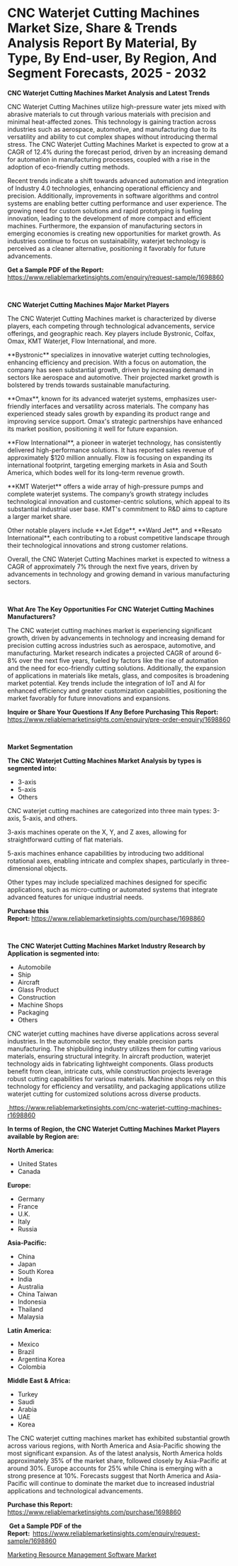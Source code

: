 <p><h1>CNC Waterjet Cutting Machines Market Size, Share & Trends Analysis Report By Material, By Type, By End-user, By Region, And Segment Forecasts, 2025 - 2032</h1></p><p><strong>CNC Waterjet Cutting Machines Market Analysis and Latest Trends</strong></p>
<p><p>CNC Waterjet Cutting Machines utilize high-pressure water jets mixed with abrasive materials to cut through various materials with precision and minimal heat-affected zones. This technology is gaining traction across industries such as aerospace, automotive, and manufacturing due to its versatility and ability to cut complex shapes without introducing thermal stress. The CNC Waterjet Cutting Machines Market is expected to grow at a CAGR of 12.4% during the forecast period, driven by an increasing demand for automation in manufacturing processes, coupled with a rise in the adoption of eco-friendly cutting methods.</p><p>Recent trends indicate a shift towards advanced automation and integration of Industry 4.0 technologies, enhancing operational efficiency and precision. Additionally, improvements in software algorithms and control systems are enabling better cutting performance and user experience. The growing need for custom solutions and rapid prototyping is fueling innovation, leading to the development of more compact and efficient machines. Furthermore, the expansion of manufacturing sectors in emerging economies is creating new opportunities for market growth. As industries continue to focus on sustainability, waterjet technology is perceived as a cleaner alternative, positioning it favorably for future advancements.</p></p>
<p><strong>Get a Sample PDF of the Report:&nbsp;</strong> <a href="https://www.reliablemarketinsights.com/enquiry/request-sample/1698860?utm_campaign=2004&utm_medium=2&utm_source=Github&utm_content=ia&utm_term=09012025&utm_id=cnc-waterjet-cutting-machines">https://www.reliablemarketinsights.com/enquiry/request-sample/1698860</a></p>
<p>&nbsp;</p>
<p><strong>CNC Waterjet Cutting Machines Major Market Players</strong></p>
<p><p>The CNC Waterjet Cutting Machines market is characterized by diverse players, each competing through technological advancements, service offerings, and geographic reach. Key players include Bystronic, Colfax, Omax, KMT Waterjet, Flow International, and more.</p><p>**Bystronic** specializes in innovative waterjet cutting technologies, enhancing efficiency and precision. With a focus on automation, the company has seen substantial growth, driven by increasing demand in sectors like aerospace and automotive. Their projected market growth is bolstered by trends towards sustainable manufacturing.</p><p>**Omax**, known for its advanced waterjet systems, emphasizes user-friendly interfaces and versatility across materials. The company has experienced steady sales growth by expanding its product range and improving service support. Omax's strategic partnerships have enhanced its market position, positioning it well for future expansion. </p><p>**Flow International**, a pioneer in waterjet technology, has consistently delivered high-performance solutions. It has reported sales revenue of approximately $120 million annually. Flow is focusing on expanding its international footprint, targeting emerging markets in Asia and South America, which bodes well for its long-term revenue growth.</p><p>**KMT Waterjet** offers a wide array of high-pressure pumps and complete waterjet systems. The company’s growth strategy includes technological innovation and customer-centric solutions, which appeal to its substantial industrial user base. KMT's commitment to R&D aims to capture a larger market share.</p><p>Other notable players include **Jet Edge**, **Ward Jet**, and **Resato International**, each contributing to a robust competitive landscape through their technological innovations and strong customer relations.</p><p>Overall, the CNC Waterjet Cutting Machines market is expected to witness a CAGR of approximately 7% through the next five years, driven by advancements in technology and growing demand in various manufacturing sectors.</p></p>
<p>&nbsp;</p>
<p><strong>What Are The Key Opportunities For CNC Waterjet Cutting Machines Manufacturers?</strong></p>
<p><p>The CNC waterjet cutting machines market is experiencing significant growth, driven by advancements in technology and increasing demand for precision cutting across industries such as aerospace, automotive, and manufacturing. Market research indicates a projected CAGR of around 6-8% over the next five years, fueled by factors like the rise of automation and the need for eco-friendly cutting solutions. Additionally, the expansion of applications in materials like metals, glass, and composites is broadening market potential. Key trends include the integration of IoT and AI for enhanced efficiency and greater customization capabilities, positioning the market favorably for future innovations and expansions.</p></p>
<p><strong>Inquire or Share Your Questions If Any Before Purchasing This Report:</strong> <a href="https://www.reliablemarketinsights.com/enquiry/pre-order-enquiry/1698860?utm_campaign=2004&utm_medium=2&utm_source=Github&utm_content=ia&utm_term=09012025&utm_id=cnc-waterjet-cutting-machines">https://www.reliablemarketinsights.com/enquiry/pre-order-enquiry/1698860</a></p>
<p>&nbsp;</p>
<p><strong>Market Segmentation</strong></p>
<p><strong>The CNC Waterjet Cutting Machines Market Analysis by types is segmented into:</strong></p>
<p><ul><li>3-axis</li><li>5-axis</li><li>Others</li></ul></p>
<p><p>CNC waterjet cutting machines are categorized into three main types: 3-axis, 5-axis, and others. </p><p>3-axis machines operate on the X, Y, and Z axes, allowing for straightforward cutting of flat materials. </p><p>5-axis machines enhance capabilities by introducing two additional rotational axes, enabling intricate and complex shapes, particularly in three-dimensional objects. </p><p>Other types may include specialized machines designed for specific applications, such as micro-cutting or automated systems that integrate advanced features for unique industrial needs.</p></p>
<p><strong>Purchase this Report:&nbsp;</strong><a href="https://www.reliablemarketinsights.com/purchase/1698860?utm_campaign=2004&utm_medium=2&utm_source=Github&utm_content=ia&utm_term=09012025&utm_id=cnc-waterjet-cutting-machines">https://www.reliablemarketinsights.com/purchase/1698860</a></p>
<p>&nbsp;</p>
<p><strong>The CNC Waterjet Cutting Machines Market Industry Research by Application is segmented into:</strong></p>
<p><ul><li>Automobile</li><li>Ship</li><li>Aircraft</li><li>Glass Product</li><li>Construction</li><li>Machine Shops</li><li>Packaging</li><li>Others</li></ul></p>
<p><p>CNC waterjet cutting machines have diverse applications across several industries. In the automobile sector, they enable precision parts manufacturing. The shipbuilding industry utilizes them for cutting various materials, ensuring structural integrity. In aircraft production, waterjet technology aids in fabricating lightweight components. Glass products benefit from clean, intricate cuts, while construction projects leverage robust cutting capabilities for various materials. Machine shops rely on this technology for efficiency and versatility, and packaging applications utilize waterjet cutting for customized solutions across diverse products.</p></p>
<p><a href="https://www.reliablemarketinsights.com/cnc-waterjet-cutting-machines-r1698860?utm_campaign=2004&utm_medium=2&utm_source=Github&utm_content=ia&utm_term=09012025&utm_id=cnc-waterjet-cutting-machines">&nbsp;https://www.reliablemarketinsights.com/cnc-waterjet-cutting-machines-r1698860</a></p>
<p><strong>In terms of Region, the CNC Waterjet Cutting Machines Market Players available by Region are:</strong></p>
<p>
    <p> <strong> North America: </strong>
        <ul>
            <li>United States</li>
            <li>Canada</li>
        </ul>
        </p> 
    <p> <strong> Europe: </strong>
        <ul>
            <li>Germany</li>
            <li>France</li>
            <li>U.K.</li>
            <li>Italy</li>
            <li>Russia</li>
        </ul>
        </p> 
    <p> <strong> Asia-Pacific: </strong>
        <ul>
            <li>China</li>
            <li>Japan</li>
            <li>South Korea</li>
            <li>India</li>
            <li>Australia</li>
            <li>China Taiwan</li>
            <li>Indonesia</li>
            <li>Thailand</li>
            <li>Malaysia</li>
        </ul>
        </p> 
    <p> <strong> Latin America: </strong>
        <ul>
            <li>Mexico</li>
            <li>Brazil</li>
            <li>Argentina Korea</li>
            <li>Colombia</li>
        </ul>
        </p> 
    <p> <strong> Middle East & Africa: </strong>
        <ul>
            <li>Turkey</li>
            <li>Saudi</li>
            <li>Arabia</li>
            <li>UAE</li>
            <li>Korea</li>
        </ul>
    </p>
    </p>
<p><p>The CNC waterjet cutting machines market has exhibited substantial growth across various regions, with North America and Asia-Pacific showing the most significant expansion. As of the latest analysis, North America holds approximately 35% of the market share, followed closely by Asia-Pacific at around 30%. Europe accounts for 25% while China is emerging with a strong presence at 10%. Forecasts suggest that North America and Asia-Pacific will continue to dominate the market due to increased industrial applications and technological advancements.</p></p>
<p><strong>Purchase this Report: </strong><a href="https://www.reliablemarketinsights.com/purchase/1698860?utm_campaign=2004&utm_medium=2&utm_source=Github&utm_content=ia&utm_term=09012025&utm_id=cnc-waterjet-cutting-machines">https://www.reliablemarketinsights.com/purchase/1698860</a></p>
<p>&nbsp;<strong>Get a Sample PDF of the Report:&nbsp;&nbsp;</strong><a href="https://www.reliablemarketinsights.com/enquiry/request-sample/1698860?utm_campaign=2004&utm_medium=2&utm_source=Github&utm_content=ia&utm_term=09012025&utm_id=cnc-waterjet-cutting-machines">https://www.reliablemarketinsights.com/enquiry/request-sample/1698860</a></p>
<p><strong></strong></p>
<p><p><a href="https://github.com/globismark/Market-Research-Report-List-5/blob/main/marketing-resource-management-software-market.md?utm_campaign=2004&utm_medium=2&utm_source=Github&utm_content=ia&utm_term=09012025&utm_id=cnc-waterjet-cutting-machines">Marketing Resource Management Software Market</a></p></p>